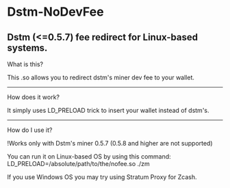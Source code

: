 # Dstm-NoDevFee
Dstm (<=0.5.7) fee redirect for Linux-based systems.
----------------------------------------------------------------------

What is this?

This .so allows you to redirect dstm's miner dev fee to your wallet.

----------------------------------------------------------------------

How does it work?

It simply uses LD_PRELOAD trick to insert your wallet instead of dstm's.

----------------------------------------------------------------------

How do I use it?

!Works only with Dstm's miner 0.5.7 (0.5.8 and higher are not supported)

You can run it on Linux-based OS by using this command: 
LD_PRELOAD=/absolute/path/to/the/nofee.so ./zm <standard-arguments-you-use-with-this-miner>

If you use Windows OS you may try using Stratum Proxy for Zcash.
